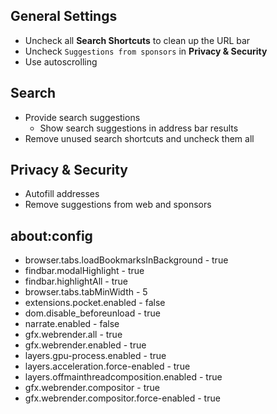 ## General Settings

* Uncheck all **Search Shortcuts** to clean up the URL bar
* Uncheck `Suggestions from sponsors` in **Privacy & Security** 
* Use autoscrolling

## Search

* Provide search suggestions
  * Show search suggestions in address bar results
* Remove unused search shortcuts and uncheck them all

## Privacy & Security
* Autofill addresses
* Remove suggestions from web and sponsors


## about:config
* browser.tabs.loadBookmarksInBackground - true
* findbar.modalHighlight - true
* findbar.highlightAll - true
* browser.tabs.tabMinWidth - 5
* extensions.pocket.enabled - false
* dom.disable_beforeunload	- true
* narrate.enabled	- false
* gfx.webrender.all - true
* gfx.webrender.enabled	- true
* layers.gpu-process.enabled - true
* layers.acceleration.force-enabled - true
* layers.offmainthreadcomposition.enabled - true 
* gfx.webrender.compositor	- true 
* gfx.webrender.compositor.force-enabled - true
